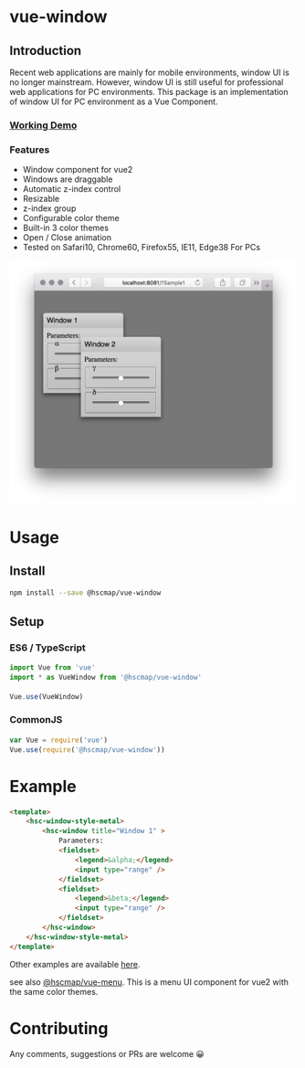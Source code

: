 # vue-window
## Introduction
Recent web applications are mainly for mobile environments, window UI is no longer mainstream.
However, window UI is still useful for professional web applications for PC environments.
This package is an implementation of window UI for PC environment as a Vue Component.

### [Working Demo](https://michitaro.github.io/vue-window)
### Features
* Window component for vue2
* Windows are draggable
* Automatic z-index control
* Resizable
* z-index group
* Configurable color theme
* Built-in 3 color themes
* Open / Close animation
* Tested on Safari10, Chrome60, Firefox55, IE11, Edge38 For PCs 

![Screenshot](./docs/screenshot.png)

# Usage
## Install
```sh
npm install --save @hscmap/vue-window
```

## Setup

### ES6 / TypeScript
```typescript
import Vue from 'vue'
import * as VueWindow from '@hscmap/vue-window'

Vue.use(VueWindow)
```

### CommonJS
```javascript
var Vue = require('vue')
Vue.use(require('@hscmap/vue-window'))
```

# Example
```html
<template>
    <hsc-window-style-metal>
        <hsc-window title="Window 1" >
            Parameters:
            <fieldset>
                <legend>&alpha;</legend>
                <input type="range" />
            </fieldset>
            <fieldset>
                <legend>&beta;</legend>
                <input type="range" />
            </fieldset>
        </hsc-window>
    </hsc-window-style-metal>
</template>
```

Other examples are available [here](http://michitaro.github.io/vue-window/).

see also [@hscmap/vue-menu](https://github.com/michitaro/vue-menu).
This is a menu UI component for vue2 with the same color themes.

# Contributing
Any comments, suggestions or PRs are welcome 😀
